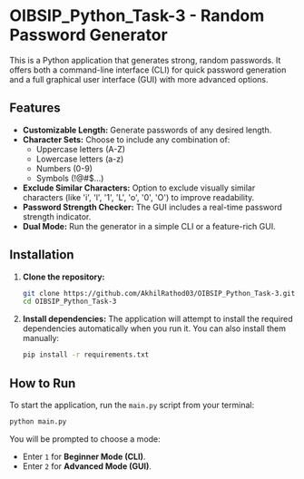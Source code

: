 # OIBSIP_Python_Task-3 - Random Password Generator

This is a Python application that generates strong, random passwords. It offers both a command-line interface (CLI) for quick password generation and a full graphical user interface (GUI) with more advanced options.

## Features

-   **Customizable Length:** Generate passwords of any desired length.
-   **Character Sets:** Choose to include any combination of:
    -   Uppercase letters (A-Z)
    -   Lowercase letters (a-z)
    -   Numbers (0-9)
    -   Symbols (!@#$...)
-   **Exclude Similar Characters:** Option to exclude visually similar characters (like 'i', 'l', '1', 'L', 'o', '0', 'O') to improve readability.
-   **Password Strength Checker:** The GUI includes a real-time password strength indicator.
-   **Dual Mode:** Run the generator in a simple CLI or a feature-rich GUI.

## Installation

1.  **Clone the repository:**
    ```bash
    git clone https://github.com/AkhilRathod03/OIBSIP_Python_Task-3.git
    cd OIBSIP_Python_Task-3
    ```

2.  **Install dependencies:**
    The application will attempt to install the required dependencies automatically when you run it. You can also install them manually:
    ```bash
    pip install -r requirements.txt
    ```

## How to Run

To start the application, run the `main.py` script from your terminal:

```bash
python main.py
```

You will be prompted to choose a mode:

-   Enter `1` for **Beginner Mode (CLI)**.
-   Enter `2` for **Advanced Mode (GUI)**.